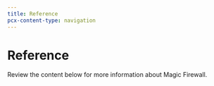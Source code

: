 ```yaml
---
title: Reference
pcx-content-type: navigation
---
```


# Reference

Review the content below for more information about Magic Firewall.

<DirectoryListing path="/reference" />